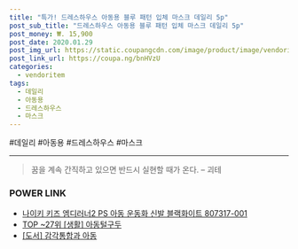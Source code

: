 ```yaml
--- 
title: "특가! 드레스하우스 아동용 블루 패턴 입체 마스크 데일리 5p" 
post_sub_title: "드레스하우스 아동용 블루 패턴 입체 마스크 데일리 5p" 
post_money: ₩. 15,900 
post_date: 2020.01.29 
post_img_url: https://static.coupangcdn.com/image/product/image/vendoritem/2018/11/07/3526624744/86e7b34b-6911-4a1f-935d-2f363c379337.jpg 
post_link_url: https://coupa.ng/bnHVzU 
categories: 
  - vendoritem 
tags: 
  - 데일리 
  - 아동용 
  - 드레스하우스 
  - 마스크 
--- 
```

  #데일리 #아동용 #드레스하우스 #마스크 
<hr> 

> 꿈을 계속 간직하고 있으면 반드시 실현할 때가 온다. – 괴테 


### POWER LINK

* <a href="https://blog.naver.com/fasyy4321/221790125831" target="_blank">나이키 키즈 엠디러너2 PS 아동 운동화 신발 블랙화이트 807317-001</a>
* <a href="https://blog.naver.com/fasyy4321/221779468376" target="_blank"> TOP ~27위 [생활] 아동털구두</a>
* <a href="https://blog.naver.com/sakai111/221787464510" target="_blank">[도서] 감각통합과 아동</a>
